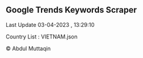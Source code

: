 

## Google Trends Keywords Scraper 
 
Last Update 03-04-2023 , 13:29:10

Country List :
VIETNAM.json



© Abdul Muttaqin 
